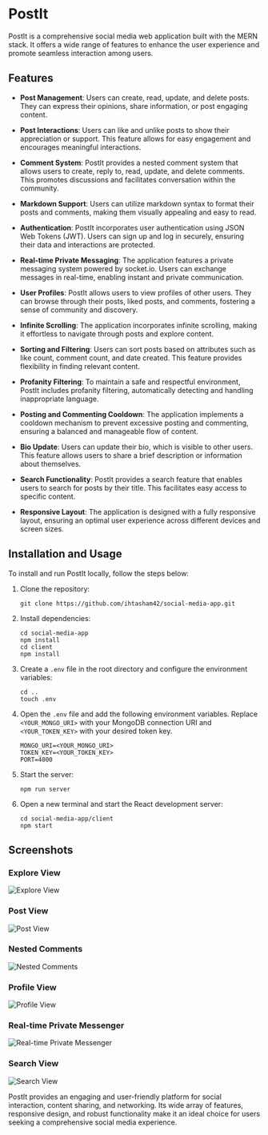# PostIt

PostIt is a comprehensive social media web application built with the MERN stack. It offers a wide range of features to enhance the user experience and promote seamless interaction among users.

## Features

- **Post Management**: Users can create, read, update, and delete posts. They can express their opinions, share information, or post engaging content.

- **Post Interactions**: Users can like and unlike posts to show their appreciation or support. This feature allows for easy engagement and encourages meaningful interactions.

- **Comment System**: PostIt provides a nested comment system that allows users to create, reply to, read, update, and delete comments. This promotes discussions and facilitates conversation within the community.

- **Markdown Support**: Users can utilize markdown syntax to format their posts and comments, making them visually appealing and easy to read.

- **Authentication**: PostIt incorporates user authentication using JSON Web Tokens (JWT). Users can sign up and log in securely, ensuring their data and interactions are protected.

- **Real-time Private Messaging**: The application features a private messaging system powered by socket.io. Users can exchange messages in real-time, enabling instant and private communication.

- **User Profiles**: PostIt allows users to view profiles of other users. They can browse through their posts, liked posts, and comments, fostering a sense of community and discovery.

- **Infinite Scrolling**: The application incorporates infinite scrolling, making it effortless to navigate through posts and explore content.

- **Sorting and Filtering**: Users can sort posts based on attributes such as like count, comment count, and date created. This feature provides flexibility in finding relevant content.

- **Profanity Filtering**: To maintain a safe and respectful environment, PostIt includes profanity filtering, automatically detecting and handling inappropriate language.

- **Posting and Commenting Cooldown**: The application implements a cooldown mechanism to prevent excessive posting and commenting, ensuring a balanced and manageable flow of content.

- **Bio Update**: Users can update their bio, which is visible to other users. This feature allows users to share a brief description or information about themselves.

- **Search Functionality**: PostIt provides a search feature that enables users to search for posts by their title. This facilitates easy access to specific content.

- **Responsive Layout**: The application is designed with a fully responsive layout, ensuring an optimal user experience across different devices and screen sizes.

## Installation and Usage

To install and run PostIt locally, follow the steps below:

1. Clone the repository:
   ```
   git clone https://github.com/ihtasham42/social-media-app.git
   ```

2. Install dependencies:
   ```
   cd social-media-app
   npm install
   cd client
   npm install
   ```

3. Create a `.env` file in the root directory and configure the environment variables:
   ```
   cd ..
   touch .env
   ```

4. Open the `.env` file and add the following environment variables. Replace `<YOUR_MONGO_URI>` with your MongoDB connection URI and `<YOUR_TOKEN_KEY>` with your desired token key.
   ```
   MONGO_URI=<YOUR_MONGO_URI>
   TOKEN_KEY=<YOUR_TOKEN_KEY>
   PORT=4000
   ```

5. Start the server:
   ```
   npm run server
   ```

6. Open a new terminal and start the React development server:
   ```
   cd social-media-app/client
   npm start
   ```

## Screenshots

### Explore View
![Explore View](https://user-images.githubusercontent.com/76620777/170822044-44c5f2e6-879f-4b16-8059-f9e331ba57de.png)

### Post View
![Post View](https://user-images.githubusercontent.com/76620777/170822055-ac686a28-7d5b-4d44-b8d3-a028521534d8.png)

### Nested Comments
![Nested Comments](https://user-images.githubusercontent.com/76620777/170822065-64622f43-5f70-48c2-9503-0e1b80575fd2.png)

### Profile View
![Profile View](https://user-images.githubusercontent.com/76620777/170822076-18741eef-ba2b-4750-b468-e7e9561a6a71.png)

### Real-time Private Messenger
![Real-time Private Messenger](https://user-images.githubusercontent.com/76620777/170822084-89a9d3ac-22ed-4a92-ab58-9b0af878e03e.png)

### Search View
![Search View](https://user-images.githubusercontent.com/76620777/170821986-49d2a93a-5486-47fc-885e-37c0d3f628f3.png)

PostIt provides an engaging and user-friendly platform for social interaction, content sharing, and networking. Its wide array of features, responsive design, and robust functionality make it an ideal choice for users seeking a comprehensive social media experience.